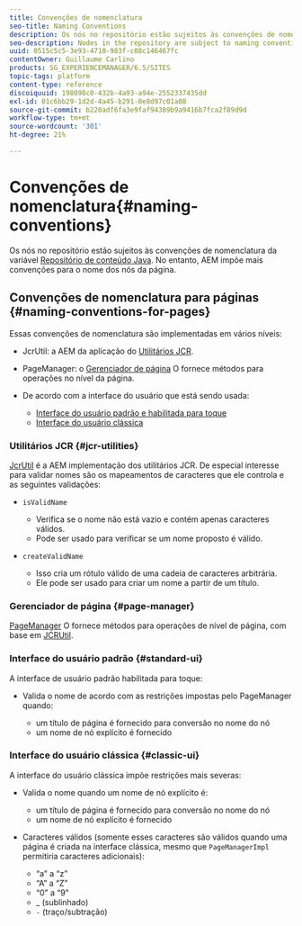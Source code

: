 ```yaml
---
title: Convenções de nomenclatura
seo-title: Naming Conventions
description: Os nós no repositório estão sujeitos às convenções de nomenclatura do Java Content Repository
seo-description: Nodes in the repository are subject to naming conventions of the Java Content Repository
uuid: 0515c5c5-3e93-4710-983f-c08c146467fc
contentOwner: Guillaume Carlino
products: SG_EXPERIENCEMANAGER/6.5/SITES
topic-tags: platform
content-type: reference
discoiquuid: 198098c0-432b-4a93-a94e-2552337435dd
exl-id: 01c6bb29-1d2d-4a45-b291-0e8d97c01a08
source-git-commit: b220adf6fa3e9faf94389b9a9416b7fca2f89d9d
workflow-type: tm+mt
source-wordcount: '301'
ht-degree: 21%

---
```


# Convenções de nomenclatura{#naming-conventions}

Os nós no repositório estão sujeitos às convenções de nomenclatura da variável [Repositório de conteúdo Java](/help/sites-developing/the-basics.md#java-content-repository). No entanto, AEM impõe mais convenções para o nome dos nós da página.

## Convenções de nomenclatura para páginas {#naming-conventions-for-pages}

Essas convenções de nomenclatura são implementadas em vários níveis:

* JcrUtil: a AEM da aplicação do [Utilitários JCR](#jcr-utilities).
* PageManager: o [Gerenciador de página](#page-manager) O fornece métodos para operações no nível da página.
* De acordo com a interface do usuário que está sendo usada:

   * [Interface do usuário padrão e habilitada para toque](#standard-ui)
   * [Interface do usuário clássica](#classic-ui)

### Utilitários JCR {#jcr-utilities}

[JcrUtil](https://helpx.adobe.com/experience-manager/6-5/sites/developing/using/reference-materials/javadoc/index.html?com/day/cq/commons/jcr/JcrUtil.html) é a AEM implementação dos utilitários JCR. De especial interesse para validar nomes são os mapeamentos de caracteres que ele controla e as seguintes validações:

* `isValidName`

   * Verifica se o nome não está vazio e contém apenas caracteres válidos.
   * Pode ser usado para verificar se um nome proposto é válido.

* `createValidName`

   * Isso cria um rótulo válido de uma cadeia de caracteres arbitrária.
   * Ele pode ser usado para criar um nome a partir de um título.

### Gerenciador de página {#page-manager}

[PageManager](https://helpx.adobe.com/br/experience-manager/6-5/sites/developing/using/reference-materials/javadoc/com/day/cq/wcm/api/PageManager.html) O fornece métodos para operações de nível de página, com base em [JCRUtil](#jcr-utilities).

### Interface do usuário padrão {#standard-ui}

A interface de usuário padrão habilitada para toque:

* Valida o nome de acordo com as restrições impostas pelo PageManager quando:

   * um título de página é fornecido para conversão no nome do nó
   * um nome de nó explícito é fornecido

### Interface do usuário clássica {#classic-ui}

A interface do usuário clássica impõe restrições mais severas:

* Valida o nome quando um nome de nó explícito é:

   * um título de página é fornecido para conversão no nome do nó
   * um nome de nó explícito é fornecido

* Caracteres válidos (somente esses caracteres são válidos quando uma página é criada na interface clássica, mesmo que `PageManagerImpl` permitiria caracteres adicionais):

   * “a” a “z”
   * “A” a “Z”
   * “0” a “9”
   * _ (sublinhado)
   * `-` (traço/subtração)
